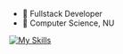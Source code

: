 - 🥋 Fullstack Developer
- 🌱 Computer Science, NU

[![My Skills](https://skillicons.dev/icons?i=go,py,react,nextjs,docker)](https://skillicons.dev)
<!--
Here are some ideas to get you started:

- 🔭 I’m currently working on ...
- 🌱 I’m currently learning ...
- 👯 I’m looking to collaborate on ...
- 🤔 I’m looking for help with ...
- 💬 Ask me about ...
- 📫 How to reach me: ...
- 😄 Pronouns: ...
- ⚡ Fun fact: ...
-->
